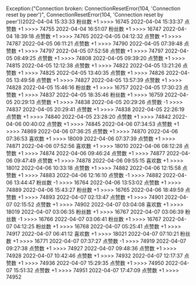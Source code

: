 Exception:("Connection broken: ConnectionResetError(104, 'Connection reset by peer')", ConnectionResetError(104, 'Connection reset by peer'))2022-04-04  15:33:33   粉丝数 +1 >>>> 16745
2022-04-04  15:33:37   点赞数 +1 >>>> 74755
2022-04-04  16:51:07   粉丝数 +1 >>>> 16747
2022-04-04  18:39:18   点赞数 +1 >>>> 74765
2022-04-05  04:12:32   点赞数 +1 >>>> 74787
2022-04-05  06:11:21   点赞数 +1 >>>> 74790
2022-04-05  07:39:48   点赞数 +1 >>>> 74797
2022-04-05  07:52:58   点赞数 +1 >>>> 74797
2022-04-05  08:49:25   点赞数 +1 >>>> 74808
2022-04-05  09:39:20   点赞数 +1 >>>> 74815
2022-04-05  12:12:38   点赞数 +1 >>>> 74822
2022-04-05  13:21:26   点赞数 +1 >>>> 74825
2022-04-05  13:40:35   点赞数 +1 >>>> 74826
2022-04-05  13:49:58   点赞数 +1 >>>> 74827
2022-04-05  13:57:39   点赞数 +1 >>>> 74828
2022-04-05  15:46:16   粉丝数 +1 >>>> 16757
2022-04-05  17:30:23   点赞数 +1 >>>> 74837
2022-04-05  18:35:46   粉丝数 +1 >>>> 16759
2022-04-05  20:29:13   点赞数 +1 >>>> 74838
2022-04-05  20:29:26   点赞数 -1 >>>> 74837
2022-04-05  20:29:41   点赞数 +1 >>>> 74838
2022-04-05  22:26:19   点赞数 +1 >>>> 74840
2022-04-05  23:28:20   点赞数 +1 >>>> 74842
2022-04-06  00:40:02   点赞数 +1 >>>> 74845
2022-04-06  07:34:53   点赞数 +1 >>>> 74869
2022-04-06  07:36:25   点赞数 +1 >>>> 74870
2022-04-06  07:36:53   喜欢数 +1 >>>> 18009
2022-04-06  07:37:39   点赞数 +1 >>>> 74871
2022-04-06  07:52:56   喜欢数 +1 >>>> 18010
2022-04-06  08:12:28   点赞数 +1 >>>> 74874
2022-04-06  09:46:24   点赞数 +1 >>>> 74877
2022-04-06  09:47:49   点赞数 +1 >>>> 74878
2022-04-06  09:55:15   喜欢数 +1 >>>> 18012
2022-04-06  10:33:18   点赞数 +1 >>>> 74882
2022-04-06  12:15:58   点赞数 +1 >>>> 74883
2022-04-06  12:16:10   点赞数 -1 >>>> 74882
2022-04-06  13:44:47   粉丝数 -1 >>>> 16764
2022-04-06  13:53:02   点赞数 +1 >>>> 74889
2022-04-06  15:43:27   粉丝数 +1 >>>> 16765
2022-04-06  18:49:59   点赞数 +1 >>>> 74893
2022-04-07  02:13:47   点赞数 +1 >>>> 74901
2022-04-07  02:15:52   点赞数 +1 >>>> 74902
2022-04-07  03:04:08   喜欢数 +1 >>>> 18019
2022-04-07  03:06:35   粉丝数 +1 >>>> 16767
2022-04-07  03:06:39   粉丝数 -1 >>>> 16766
2022-04-07  03:06:41   粉丝数 +1 >>>> 16767
2022-04-07  04:12:25   粉丝数 +1 >>>> 16768
2022-04-07  05:25:41   点赞数 +1 >>>> 74917
2022-04-07  06:41:12   喜欢数 +1 >>>> 18021
2022-04-07  07:10:21   粉丝数 +1 >>>> 16771
2022-04-07  07:37:27   点赞数 -1 >>>> 74919
2022-04-07  09:27:38   点赞数 +1 >>>> 74927
2022-04-07  09:48:36   点赞数 +1 >>>> 74928
2022-04-07  10:42:46   点赞数 +1 >>>> 74932
2022-04-07  12:17:37   点赞数 +1 >>>> 74936
2022-04-07  15:29:35   点赞数 +1 >>>> 74950
2022-04-07  15:51:32   点赞数 +1 >>>> 74951
2022-04-07  17:47:09   点赞数 +1 >>>> 74952
